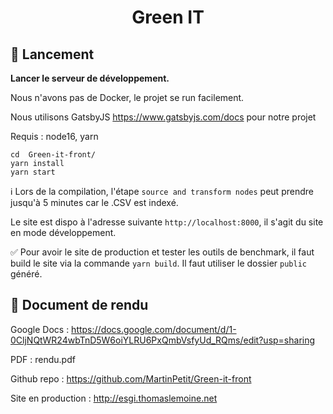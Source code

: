 <h1 align="center">
  Green IT 
</h1>

## 🚀 Lancement

**Lancer le serveur de développement.**

Nous n'avons pas de Docker, le projet se run facilement.

Nous utilisons GatsbyJS https://www.gatsbyjs.com/docs pour notre projet

Requis : node16, yarn

    cd  Green-it-front/
    yarn install
    yarn start

ℹ️ Lors de la compilation, l'étape ```source and transform nodes``` peut prendre jusqu'à 5 minutes car le .CSV est indexé.

   Le site est dispo à l'adresse suivante `http://localhost:8000`, il s'agit du site en mode développement.

✅ Pour avoir le site de production et tester les outils de benchmark, il faut build le site via la commande ```yarn build```. Il faut utiliser le dossier ```public``` généré. 


## 🧐 Document de rendu

Google Docs : https://docs.google.com/document/d/1-0CljNQtWR24wbTnD5W6oiYLRU6PxQmbVsfyUd_RQms/edit?usp=sharing
    
PDF : rendu.pdf

Github repo : https://github.com/MartinPetit/Green-it-front

Site en production : http://esgi.thomaslemoine.net

